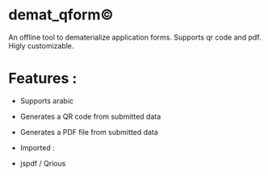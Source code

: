 # demat_qform&copy;

An offline tool to dematerialize application forms.
Supports qr code and pdf.
Higly customizable.

# Features : 
- Supports arabic
- Generates a QR code from submitted data
- Generates a PDF file from submitted data
  

- Imported :
- jspdf / Qrious
